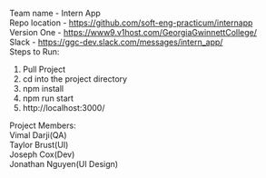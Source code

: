 Team name - Intern App
<br>
Repo location - https://github.com/soft-eng-practicum/internapp
<br>
Version One - https://www9.v1host.com/GeorgiaGwinnettCollege/
<br>
Slack - https://ggc-dev.slack.com/messages/intern_app/
<br>
Steps to Run:
<br>
1. Pull Project<br>
2. cd into the project directory<br>
3. npm install<br>
4. npm run start<br>
5. http://localhost:3000/<br>

Project Members:
<br>
Vimal Darji(QA)
<br>
Taylor Brust(UI)
<br>
Joseph Cox(Dev)
<br>
Jonathan Nguyen(UI Design)
